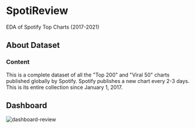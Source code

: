 # SpotiReview

EDA of Spotify Top Charts (2017-2021)

## About Dataset

### Content

This is a complete dataset of all the "Top 200" and "Viral 50" charts published globally by Spotify. Spotify publishes a new chart every 2-3 days. This is its entire collection since January 1, 2017.

## Dashboard

![dashboard-review]()
